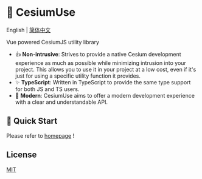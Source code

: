 # :tada: CesiumUse

English | [简体中文](./README-zh.md)

Vue powered CesiumJS utility library

- :+1: **Non-intrusive**: Strives to provide a native Cesium development experience as much as possible while minimizing intrusion into your project. This allows you to use it in your project at a low cost, even if it's just for using a specific utility function it provides.
- :sparkles: **TypeScript**: Written in TypeScript to provide the same type support for both JS and TS users.
- :rocket: **Modern**: CesiumUse aims to offer a modern development experience with a clear and understandable API.

## :memo: Quick Start

Please refer to [homepage](https://s3xysteak.github.io/cesium-use/) !

## License

[MIT](https://opensource.org/licenses/MIT)
